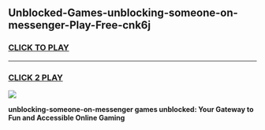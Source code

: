
## Unblocked-Games-unblocking-someone-on-messenger-Play-Free-cnk6j
<h3>
<a href="https://premium76.site?title=unblocking-someone-on-messenger&ref=18A1">CLICK TO PLAY</a></h3>
<hr>

<h3>
<a href="https://premium76.site?title=unblocking-someone-on-messenger&ref=18A1">CLICK 2 PLAY</a>
  
</h3>

<a href="https://premium76.site?title=unblocking-someone-on-messenger&ref=18A1"><img src="https://clearcache.store/games.png"></a>


**unblocking-someone-on-messenger games unblocked: Your Gateway to Fun and Accessible Online Gaming**
